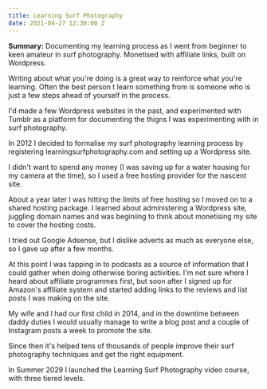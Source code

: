 ```yaml
---
title: Learning Surf Photography
date: 2021-04-27 12:30:00 Z
---
```


**Summary:** Documenting my learning process as I went from beginner to keen amateur in surf photography. Monetised with affiliate links, built on Wordpress.

Writing about what you're doing is a great way to reinforce what you're learning. 
Often the best person t learn something from is someone who is just a few steps ahead of yourself in the process.

I'd made a few Wordpress websites in the past, and experimented with Tumblr as a platform for documenting the thigns I was experimenting with in surf photography.

In 2012 I decided to formalise my surf photography learning process by registering learningsurfphotography.com and setting up a Wordpress site.

I didn't want to spend any money (I was saving up for a water housing for my camera at the time), so I used a free hosting provider for the nascent site.

About a year later I was hitting the limits of free hosting so I moved on to a shared hosting package. I learned about administering a Wordpress site, juggling domain names and was beginiing to think about monetising my site to cover the hosting costs.

I tried out Google Adsense, but I dislike adverts as much as everyone else, so I gave up after a few months.

At this point I was tapping in to podcasts as a source of information that I could gather when doing otherwise boring activities. I'm not sure where I heard about affiliate programmes first, but soon after I signed up for Amazon's affiliate system and started adding links to the reviews and list posts I was making on the site.

My wife and I had our first child in 2014, and in the downtime between daddy duties I would usually manage to write a blog post and a couple of Instagram posts a week to promote the site.

Since then it's helped tens of thousands of people improve their surf photography techniques and get the right equipment.

In Summer 2029 I launched the Learning Surf Photography video course, with three tiered levels.
